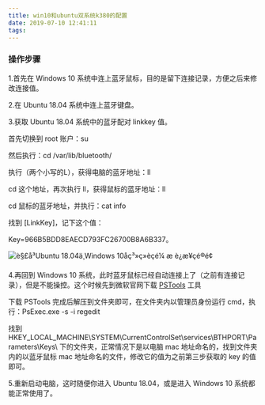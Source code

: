```yaml
---
title: win10和ubuntu双系统k380的配置
date: 2019-07-10 12:41:11
tags:
---
```


### 操作步骤

1.首先在 Windows 10 系统中连上蓝牙鼠标，目的是留下连接记录，方便之后来修改连接值。

2.在 Ubuntu 18.04 系统中连上蓝牙键盘。 

3.获取 Ubuntu 18.04 系统中的蓝牙配对 linkkey 值。

首先切换到 root 账户：su

然后执行：cd /var/lib/bluetooth/

执行（两个小写的L），获得电脑的蓝牙地址：ll

cd 这个地址，再次执行 ll，获得鼠标的蓝牙地址：ll

cd 鼠标的蓝牙地址，并执行：cat info

找到 [LinkKey]，记下这个值：

Key=966B5BDD8EAECD793FC26700B8A6B337。

![è§£å³Ubuntu 18.04ä¸Windows 10åç³»ç»èçé¼ æ è¿æ¥çé®é¢](https://ywnz.com/uploads/allimg/18/1-1PS1113152M4.JPG)

4.再回到 Windows 10 系统，此时蓝牙鼠标已经自动连接上了（之前有连接记录），但是不能操控。这个时候先到微软官网下载 [PSTools](https://docs.microsoft.com/zh-cn/sysinternals/downloads/psexec) 工具

下载 PSTools 完成后解压到文件夹即可，在文件夹内以管理员身份运行 cmd，执行：PsExec.exe -s -i regedit

找到 HKEY_LOCAL_MACHINE\SYSTEM\CurrentControlSet\services\BTHPORT\Parameters\Keys\ 下的文件夹，正常情况下是以电脑 mac 地址命名的，找到文件夹内的以蓝牙鼠标 mac 地址命名的文件，修改它的值为之前第三步获取的 key 的值即可。

 

5.重新启动电脑，这时随便你进入 Ubuntu 18.04，或是进入 Windows 10 系统都能正常使用了。